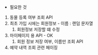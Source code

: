 - 필요한 것
1. 동물 등록 여부 조회 API
2. 최초 가입 시에는 회원정보 - 이름 : 랜덤 문자열
	1. 회원정보 저장할 떄 수정
3. 마이페이지 용 API - OK
	1. 회원 정보 저장 여부, 이름만 조회 API
4. 예약 내역 조회 관련 페이징